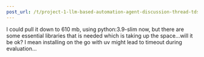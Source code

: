 ```yaml
---
post_url: /t/project-1-llm-based-automation-agent-discussion-thread-tds-jan-2025/164277/172
---
```

I could pull it down to 610 mb, using python:3.9-slim now, but there are some essential libraries that is needed which is taking up the space…will it be ok? I mean installing on the go with uv might lead to timeout during evaluation…